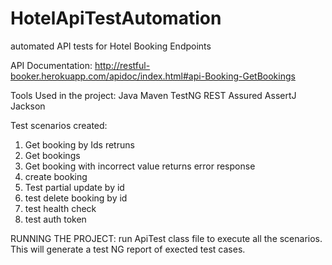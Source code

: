 # HotelApiTestAutomation
automated API tests for Hotel Booking Endpoints

API Documentation:
http://restful-booker.herokuapp.com/apidoc/index.html#api-Booking-GetBookings

Tools Used in the project:
Java
Maven
TestNG
REST Assured
AssertJ
Jackson

Test scenarios created:
1. Get booking by Ids retruns
2. Get bookings
3. Get booking with incorrect value returns error response
4. create booking
5. Test partial update by id
6. test delete booking by id
7. test health check 
8. test auth token 

RUNNING THE PROJECT:
run ApiTest class file to execute all the scenarios. This will generate a test NG report of exected test cases.
